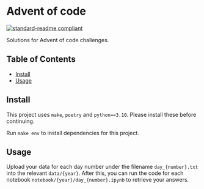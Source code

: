 # Advent of code

[![standard-readme compliant](https://img.shields.io/badge/readme%20style-standard-brightgreen.svg?style=flat-square)](https://github.com/RichardLitt/standard-readme)

Solutions for Advent of code challenges.

## Table of Contents

- [Install](#install)
- [Usage](#usage)

## Install

This project uses `make`, `poetry` and `python==3.10`. Please install these before continuing.

Run `make env` to install dependencies for this project.

## Usage

Upload your data for each day number under the filename `day_{number}.txt` into the relevant `data/{year}`. After this, you can run the code for each notebook `notebook/{year}/day_{number}.ipynb` to retrieve your answers.